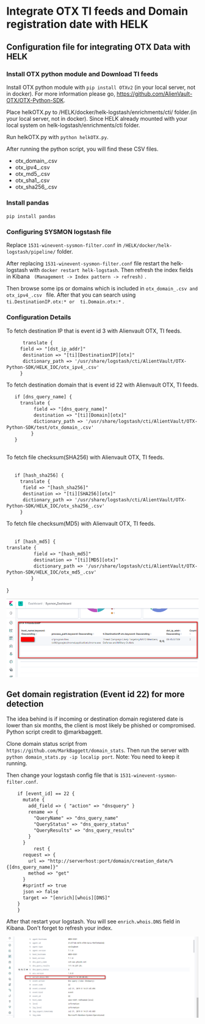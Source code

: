 # Integrate OTX TI feeds and  Domain registration date with HELK

## Configuration file for integrating OTX Data with HELK 

### Install OTX python module and Download TI feeds
Install OTX python module with ` pip install OTXv2 ` (in your local server, not in docker). For more information please go, https://github.com/AlienVault-OTX/OTX-Python-SDK.

Place helkOTX.py to /HELK/docker/helk-logstash/enrichments/cti/ folder.(in your local server, not in docker). Since HELK already mounted with your local system on helk-logstash/enrichments/cti folder.

Run helkOTX.py with ` python helkOTX.py `.

After running the python script, you will find these CSV files. 
* otx_domain_.csv  
* otx_ipv4_.csv  
* otx_md5_.csv  
* otx_sha1_.csv  
* otx_sha256_.csv

### Install pandas

` pip install pandas `

### Configuring SYSMON logstash file 

Replace ` 1531-winevent-sysmon-filter.conf ` in ` /HELK/docker/helk-logstash/pipeline/ ` folder.

After replacing ` 1531-winevent-sysmon-filter.conf ` file restart the helk-logstash with ` docker restart helk-logstash `. 
Then refresh the index fields in Kibana ` (Management -> Index pattern -> refresh)` . 

Then browse some ips or domains which is included in ` otx_domain_.csv and otx_ipv4_.csv  ` file. After that you can search using `  ti.DestinationIP.otx:* or  ti.Domain.otx:* ` . 

### Configuration Details

To fetch destination IP that is event id 3 with Alienvault OTX, TI feeds. 
```
      translate {
     field => "[dst_ip_addr]"
      destination => "[ti][DestinationIP][otx]"
      dictionary_path => '/usr/share/logstash/cti/AlientVault/OTX-Python-SDK/HELK_IOC/otx_ipv4_.csv'
     }
```
To fetch destination domain that is event id 22 with Alienvault OTX, TI feeds.

```
   if [dns_query_name] { 
     translate {
          field => "[dns_query_name]"
          destination => "[ti][Domain][otx]"
          dictionary_path => '/usr/share/logstash/cti/AlientVault/OTX-Python-SDK/test/otx_domain_.csv' 
         }
   }
   
```

To fetch file checksum(SHA256)  with Alienvault OTX, TI feeds.

```

   if [hash_sha256] {
     translate {
	  field => "[hash_sha256]"
	  destination => "[ti][SHA256][otx]"
	  dictionary_path => '/usr/share/logstash/cti/AlientVault/OTX-Python-SDK/HELK_IOC/otx_sha256_.csv' 
	 }
```

To fetch file checksum(MD5)  with Alienvault OTX, TI feeds.

```

   if [hash_md5] {
translate {
          field => "[hash_md5]"
          destination => "[ti][MD5][otx]"
          dictionary_path => '/usr/share/logstash/cti/AlientVault/OTX-Python-SDK/HELK_IOC/otx_md5_.csv' 
         }

}

```

![GitHub Logo](image/otx.png)

## Get domain registration (Event id 22) for more detection 

The idea behind is if incoming or destination domain registered date is lower than six months, the client is most likely be phished or compromised. 
Python script credit to @markbaggett.

Clone domain status script from ` https://github.com/MarkBaggett/domain_stats `. Then run the server with `  python domain_stats.py -ip localip port `. Note: You need to keep it running.

Then change your logstash config file that is ` 1531-winevent-sysmon-filter.conf `. 

```
    if [event_id] == 22 {
      mutate {
        add_field => { "action" => "dnsquery" }
        rename => {
          "QueryName" => "dns_query_name"
          "QueryStatus" => "dns_query_status"
          "QueryResults" => "dns_query_results"
        }
      }
          rest {
      request => {
        url => "http://serverhost:port/domain/creation_date/%{[dns_query_name]}"
        method => "get"
      }
      #sprintf => true
      json => false
      target => "[enrich][whois][DNS]"
    }
    }

``` 


After that restart your logstash. You will see ` enrich.whois.DNS ` field in Kibana. Don't forget to refresh your index.

![GitHub Logo](image/dns.png)
